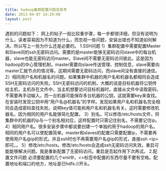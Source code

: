 ```yaml
---
title: hadoop集群配置问题及思考
date: 2013-04-07 14:29:00
layout: post
---
```


遇到的问题如下： 
网上的帖子一般比较重步骤，每一步都很详细，但没有说明为什么，读者容易因为不知道为什么，而忽视一些问题，安装出错也不知道如何解决。所以写上一些为什么还是必要的。 
1.SSH问题 
1）集群配置中需要配置Master和Slave间的ssh无密码访问。需要的是master能够无密码访问slave中的每台机器，slave也能无密码访问master。Slave间不需要无密码访问彼此。这是因为hadoop的中心管理机制，master需要向slave传送管理、控制信息，slave需要向master汇报节点的情况等。这期间需要无密码访问，而slave间没有直接的通信。 
2）相同用户名和机器名的问题。如果集群中机器的用户名和机器名都相同会造成SSH无密码访问的失败。SSH无密码访问的机制，大概的说是目标机器将公钥传给主机，主机存在文件中，当主机想要访问目标机器时，直接从文件中读取密码，不需要再手动输入。而一台机器可能保存多台机器的公钥，这就需要key来查找。在安装时发现公钥中用“用户名@机器名”的字样。发现如果用户名和机器名完全相同会造成密码查找失败。说明key值可能和用户名和机器名有关。这时需要修改机器名，因为相同的用户名能够简化配置。 
3）别名。可以修改/etc/hosts文件，将集群中的机器的ip与一个别名相对应，这样配置时只需记住别名，不需要记住ip。 
4）相同用户名。很多安装步骤中都说要创建一个单独的用于hadoop的用户名。相同的用户名可以使配置简单。master和slaves的配置只需要配置ip，不需要再使用用户名@ip的形式。并且ssh时也不再需要用户名@ip的形式，直接ssh \<ip\>即可。。 
5）修改/etc/hosts。修改/etc/hosts会造成ssh无密码访问失效。重启可能能够解决问题。我是重新配置了无密码访问。重启是否起作用下次再试。 
2.配置文件问题 
必须要配置的几个xml中，\<\>标签中配置的东西尽量不要有空格。配置地址和端口的地方，地址是已hdfs://开头。 

